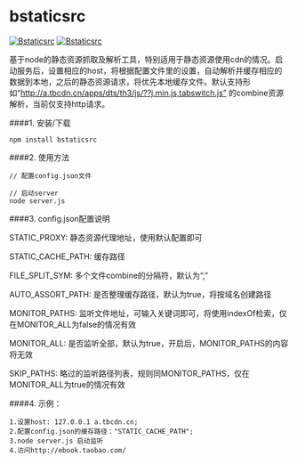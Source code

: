 bstaticsrc
==========

[![Bstaticsrc](http://img.shields.io/npm/v/bstaticsrc.svg)](https://www.npmjs.org/package/bstaticsrc) [![Bstaticsrc](http://img.shields.io/npm/dm/bstaticsrc.svg)](https://www.npmjs.org/package/bstaticsrc)

基于node的静态资源抓取及解析工具，特别适用于静态资源使用cdn的情况。启动服务后，设置相应的host，将根据配置文件里的设置，自动解析并缓存相应的数据到本地，之后的静态资源请求，将优先本地缓存文件。默认支持形如“http://a.tbcdn.cn/apps/dts/th3/js/??j.min.js,tabswitch.js” 的combine资源解析，当前仅支持http请求。

####1. 安装/下载

    npm install bstaticsrc

####2. 使用方法

    // 配置config.json文件
    
    // 启动server
    node server.js

####3. config.json配置说明

  STATIC_PROXY: 静态资源代理地址，使用默认配置即可
  
  STATIC_CACHE_PATH: 缓存路径
  
  FILE_SPLIT_SYM: 多个文件combine的分隔符，默认为“,”
  
  AUTO_ASSORT_PATH: 是否整理缓存路径，默认为true，将按域名创建路径
  
  MONITOR_PATHS: 监听文件地址，可输入关键词即可，将使用indexOf检索，仅在MONITOR_ALL为false的情况有效
  
  MONITOR_ALL: 是否监听全部，默认为true，开启后，MONITOR_PATHS的内容将无效
  
  SKIP_PATHS: 略过的监听路径列表，规则同MONITOR_PATHS，仅在MONITOR_ALL为true的情况有效
  
####4. 示例：

    1.设置host: 127.0.0.1 a.tbcdn.cn;
    2.配置config.json的缓存路径："STATIC_CACHE_PATH";
    3.node server.js 启动监听
    4.访问http://ebook.taobao.com/
